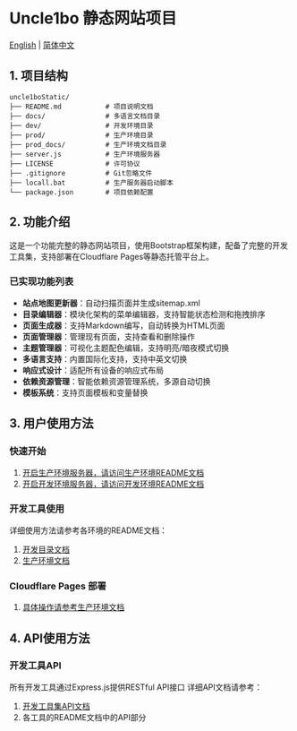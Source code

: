 # Uncle1bo 静态网站项目

[English](docs/README.en.md) | [简体中文](#)

## 1. 项目结构

```
uncle1boStatic/
├── README.md           # 项目说明文档
├── docs/               # 多语言文档目录
├── dev/                # 开发环境目录
├── prod/               # 生产环境目录
├── prod_docs/          # 生产环境文档目录
├── server.js           # 生产环境服务器
├── LICENSE             # 许可协议
├── .gitignore          # Git忽略文件
├── locall.bat          # 生产服务器启动脚本
└── package.json        # 项目依赖配置

```

## 2. 功能介绍

这是一个功能完整的静态网站项目，使用Bootstrap框架构建，配备了完整的开发工具集，支持部署在Cloudflare Pages等静态托管平台上。

### 已实现功能列表

- **站点地图更新器**：自动扫描页面并生成sitemap.xml
- **目录编辑器**：模块化架构的菜单编辑器，支持智能状态检测和拖拽排序
- **页面生成器**：支持Markdown编写，自动转换为HTML页面
- **页面管理器**：管理现有页面，支持查看和删除操作
- **主题管理器**：可视化主题配色编辑，支持明亮/暗夜模式切换
- **多语言支持**：内置国际化支持，支持中英文切换
- **响应式设计**：适配所有设备的响应式布局
- **依赖资源管理**：智能依赖资源管理系统，多源自动切换
- **模板系统**：支持页面模板和变量替换

## 3. 用户使用方法

### 快速开始

1. [开启生产环境服务器，请访问生产环境README文档](prod_docs/README.md)
2. [开启开发环境服务器，请访问开发环境README文档](dev/README.md)

### 开发工具使用

详细使用方法请参考各环境的README文档：

1. [开发目录文档](dev/README.md)
2. [生产环境文档](prod_docs/README.md)

### Cloudflare Pages 部署

1. [具体操作请参考生产环境文档](prod_docs/README.md)

## 4. API使用方法

### 开发工具API

所有开发工具通过Express.js提供RESTful API接口
详细API文档请参考：
1. [开发工具集API文档](dev/README.md#4-api使用方法)
2. 各工具的README文档中的API部分